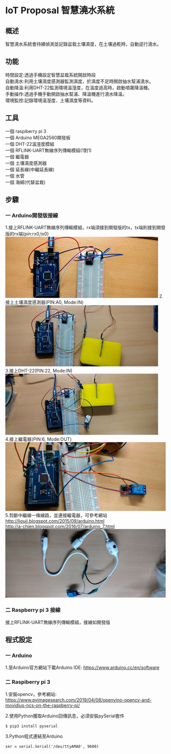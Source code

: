 # IoT Proposal 智慧澆水系統

## 概述
智慧澆水系統會持續偵測並記錄盆栽土壤濕度，在土壤過乾時，自動逕行澆水。  

## 功能

時間設定:透過手機設定智慧盆栽系統開啟時段  
自動澆水:利用土壤濕度感測器監測濕度，於濕度不足時開啟抽水幫浦澆水。  
自動降溫:利用DHT-22監測環境溫溼度，在溫度過高時，啟動噴霧降溫機。  
手動操作:透過手機手動開啟抽水幫浦、降溫機進行澆水降溫。  
環境監控:記錄環境溫溼度、土壤濕度等資料。  

## 工具
一個 raspiberry pi 3  
一個 Arduino MEGA2560開發板  
一個 DHT-22溫溼度模組  
一個 RFLINK-UART無線序列傳輸模組(1對1)  
一個 繼電器  
一個 土壤濕度感測器  
一個 延長線(中繼延長線)  
一個 水管  
一個 海綿(代替盆栽)

## 步驟
### 一 Arduino開發版接線
1.接上RFLINK-UART無線序列傳輸模組，rx端須接到開發版的tx，tx端則接到開發版的rx端(pin:rx0,tx0)
![image](https://github.com/LianMing13613/-/blob/main/picture/RFlink.jpg)
2.接上土壤濕度感測器(PIN:A0, Mode:IN)
![image](https://github.com/LianMing13613/-/blob/main/picture/土壤濕度.jpg)  
3.接上DHT-22(PIN:22, Mode:IN)  
![image](https://github.com/LianMing13613/-/blob/main/picture/DHT22.jpg)  
4.接上繼電器(PIN:6, Mode:OUT)  
![image](https://github.com/LianMing13613/-/blob/main/picture/繼電器.jpg)  
5.剪斷中繼線一條線路，並連接繼電器，可參考網站  
http://lioujj.blogspot.com/2015/09/arduino.html  
http://a-chien.blogspot.com/2016/07/arduino_7.html  
![image](https://github.com/LianMing13613/-/blob/main/picture/中繼線+繼電器.jpg)  
### 二 Raspberry pi 3 接線
接上RFLINK-UART無線序列傳輸模組，接線如開發版

## 程式設定
### 一 Arduino
1.至Arduino官方網站下載Arduino IDE:
https://www.arduino.cc/en/software
### 二 Raspiberry pi 3
1.安裝opencv，參考網站:  
https://www.pyimagesearch.com/2019/04/08/openvino-opencv-and-movidius-ncs-on-the-raspberry-pi/  

2.使用Python獲取Arduino回傳訊息，必須安裝pySerial套件   
```
$ pip3 install pyserial
```
3.Python程式連結至Arduino  
```
ser = serial.Serial('/dev/ttyAMA0', 9600)
```
```

